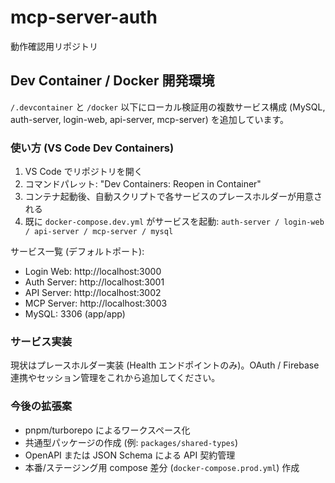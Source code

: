 # mcp-server-auth

動作確認用リポジトリ

## Dev Container / Docker 開発環境

`/.devcontainer` と `/docker` 以下にローカル検証用の複数サービス構成 (MySQL, auth-server, login-web, api-server, mcp-server) を追加しています。

### 使い方 (VS Code Dev Containers)

1. VS Code でリポジトリを開く
2. コマンドパレット: "Dev Containers: Reopen in Container"
3. コンテナ起動後、自動スクリプトで各サービスのプレースホルダーが用意される
4. 既に `docker-compose.dev.yml` がサービスを起動: `auth-server / login-web / api-server / mcp-server / mysql`

サービス一覧 (デフォルトポート):

- Login Web: http://localhost:3000
- Auth Server: http://localhost:3001
- API Server: http://localhost:3002
- MCP Server: http://localhost:3003
- MySQL: 3306 (app/app)

### サービス実装

現状はプレースホルダー実装 (Health エンドポイントのみ)。OAuth / Firebase 連携やセッション管理をこれから追加してください。

### 今後の拡張案

- pnpm/turborepo によるワークスペース化
- 共通型パッケージの作成 (例: `packages/shared-types`)
- OpenAPI または JSON Schema による API 契約管理
- 本番/ステージング用 compose 差分 (`docker-compose.prod.yml`) 作成
